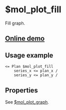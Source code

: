 # $mol_plot_fill

Fill graph.

## [Online demo](http://eigenmethod.github.io/mol/#demo=mol_plot)

## Usage example

```tree
<= Plan $mol_plot_fill
	series_x <= plan_x /
	series_y <= plan_y /
```

## Properties

See [$mol_plot_graph](../graph).
